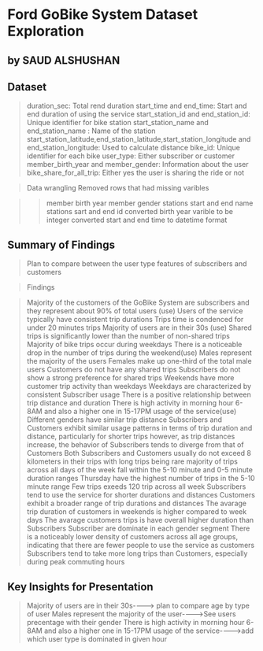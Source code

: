 # Ford GoBike System Dataset Exploration 
## by SAUD ALSHUSHAN

## Dataset



>duration_sec: Total rend duration
>start_time and end_time: Start and end duration of using the service
>start_station_id and end_station_id: Unique identifier for bike station
>start_station_name and end_station_name : Name of the station
>start_station_latitude,end_station_latitude,start_station_longitude and end_station_longitude: Used to calculate distance
>bike_id: Unique identifier for each bike
>user_type: Either subscriber or customer
>member_birth_year and member_gender: Information about the user
>bike_share_for_all_trip: Either yes the user is sharing the ride or not 


>Data wrangling
>Removed rows that had missing varibles

>> member birth year
>>member gender
>>stations start and end name
>>stations sart and end id
>converted birth year varible to be integer
>converted start and end time to datetime format



## Summary of Findings

> Plan to compare between the  user type features of subscribers and customers

>Findings

>Majority of the customers of the  GoBike System are subscribers and they represent about 90% of total users (use)
>Users of  the service typically have consistent trip durations
>Trips time is condenced for under 20 minutes trips
> Majority of users are in their 30s (use)
>Shared trips is significantly lower than the number of non-shared trips
>Majority of bike trips occur during weekdays
>There is a noticeable drop in the number of trips during the weekend(use)
>Males represent the majority of the users
>Females make up one-third of the total male users 
>Customers do not have any shared trips
>Subscribers do not show a strong preference for shared trips
>Weekends have more customer trip activity than weekdays
>Weekdays are characterized by consistent Subscriber usage
>There is a positive relationship between trip distance and duration
>There is high activity in morning hour 6-8AM and also a higher one in 15-17PM usage of the service(use)
>Different genders have similar trip distance
>Subscribers and Customers exhibit similar usage patterns in terms of trip duration and distance, particularly for shorter trips however, as trip distances increase, the behavior of Subscribers tends to diverge from that of Customers
>Both Subscribers and Customers usually do not exceed 8 kilometers in their trips with long trips being  rare
>majority of trips across all days of the week fall within the 5-10 minute and 0-5 minute duration ranges
>Thursday have the highest number of trips in the 5-10 minute range
>Few trips exeeds 120 trip across all week
>Subscribers tend to use the service for shorter durations and distances
>Customers exhibit a broader range of trip durations and distances
>The avarage trip duration of customers in weekends is higher compared to week days
>The avarage customers trips is have overall  higher duration than Subscribers
>Subscriber are dominate in each gender segment
>There is a noticeably lower density of customers across all age groups, indicating that there are fewer people  to use the service as customers
>Subscribers tend to take more long trips than Customers, especially during peak commuting hours
## Key Insights for Presentation

>Majority of users are in their 30s----> plan to  compare age by type of user
>Males represent the majority of the user---->See users precentage with their gender
>There is high activity in morning hour 6-8AM and also a higher one in 15-17PM usage of the service---->add which user type is dominated in given hour
